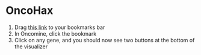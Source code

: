 OncoHax
========

1. Drag [this link][1] to your bookmarks bar
2. In Oncomine, click the bookmark
3. Click on any gene, and you should now see two buttons at the bottom of the visualizer

[1]:javascript:(function()%7B!function()%7Bvar%20a%3DsingleGeneVisualization._refreshCallback%3BsingleGeneVisualization._refreshCallback%3Dfunction(n%2Ct)%7Bvar%20e%3Dj%24(n._targetId)%2Cp%3De.html().match(%22%3Cmap.*%3F%3E(.*)%3C%2Fmap%3E%22)%5B1%5D%2Cr%3D%7B%7D%2Cc%3D0%2Co%3D%5B%5D%2Ci%3D%22export.csv%22%2Cs%3D%7Bpadding%3A10%2Cmargin%3A10%2Cborder%3A%221px%20solid%20lightgrey%22%7D%3Bp.replace(%2F%3Carea.*%3Fleftcontent%3D%22(.*%3F)%22.*%3Frightcontent%3D%22(.*%3F)%22%2Fg%2Cfunction(a%2Cn%2Ct)%7Br%5Bn%5D%7C%7C(r%5Bn%5D%3D%5B%5D%2Cc%3DMath.max(c%2Cn.split(%22%7C%7C%22).length))%2Cr%5Bn%5D.push(t)%7D)%3Bfor(var%20l%20in%20r)o.push(%5B%5D)%2Co.push(l.split(%22%7C%7C%22))%2Cr%5Bl%5D.forEach(function(a)%7Bo.push(a.split(%22%7C%7C%22))%7D)%3Be.append(%22%3Cbr%3E%22)%3Bvar%20u%3Dj%24(%22%3Ca%3EExport%3C%2Fa%3E%22).css(s).click(function(a)%7Bvar%20n%3D'%22%2C%22'%2Ct%3D'%22%5Cr%5Cn%22'%2Ce%3D'%22'%2Bo.map(function(a)%7Breturn%20a.map(function(a)%7Breturn(%22%22%2Ba).replace(%2F%22%2Fg%2C'%22%22')%7D).join(n)%7D).join(t)%2B'%22'%2Cp%3D%22data%3Aapplication%2Fcsv%3Bcharset%3Dutf-8%2C%22%2BencodeURIComponent(e)%3Bj%24(this).attr(%7Bdownload%3Ai%2Chref%3Ap%2Ctarget%3A%22_blank%22%7D)%7D)%3Be.append(u)%3Bvar%20d%3Dj%24(%22%3Ca%3ECopy%3C%2Fa%3E%22).css(s).click(function(a)%7Bvar%20n%3Do.map(function(a)%7Breturn%20a.join(%22%09%22)%7D).join(%22%5Cn%22)%2Ct%3Dj%24(%22%3Ctextarea%2F%3E%22).css(%7Bwidth%3A%222em%22%2Cheight%3A%222em%22%2Cbackground%3A%22transparent%22%7D).val(n).appendTo(%22body%22).select()%3Btry%7Bvar%20p%3Ddocument.execCommand(%22copy%22)%2Cr%3Dp%3F%22successful%22%3A%22unsuccessful%22%3Be.append(%22%3Cp%3ECopying%20text%20command%20was%20%22%2Br%2B%22%3C%2Fp%3E%22)%7Dcatch(c)%7Be.append(%22%3Cp%3EOops%2C%20unable%20to%20copy%3C%2Fp%3E%22)%7Dt.remove()%7D)%3Be.append(d)%2Ca.apply(this%2Carguments)%7D%7D()%7D)()

